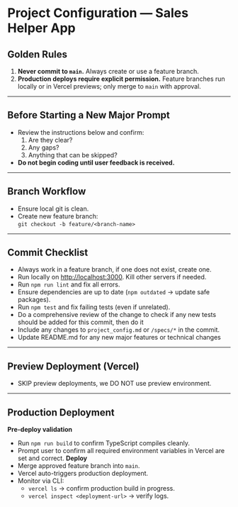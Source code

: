 # Project Configuration — Sales Helper App

## Golden Rules
1. **Never commit to `main`.** Always create or use a feature branch.
2. **Production deploys require explicit permission.** Feature branches run locally or in Vercel previews; only merge to `main` with approval.

---

## Before Starting a New Major Prompt
- Review the instructions below and confirm:
  1. Are they clear?
  2. Any gaps?
  3. Anything that can be skipped?
- **Do not begin coding until user feedback is received.**

---

## Branch Workflow
- Ensure local git is clean.
- Create new feature branch:  
  `git checkout -b feature/<branch-name>`

---

## Commit Checklist
- Always work in a feature branch, if one does not exist, create one.
- Run locally on [http://localhost:3000](http://localhost:3000). Kill other servers if needed.
- Run `npm run lint` and fix all errors.
- Ensure dependencies are up to date (`npm outdated` → update safe packages).
- Run `npm test` and fix failing tests (even if unrelated).
- Do a comprehensive review of the change to check if any new tests should be added for this commit, then do it
- Include any changes to `project_config.md` or `/specs/*` in the commit.
- Update README.md for any new major features or technical changes

---

## Preview Deployment (Vercel)
- SKIP preview deployments, we DO NOT use preview environment.

---

## Production Deployment
**Pre-deploy validation**
- Run `npm run build` to confirm TypeScript compiles cleanly.
- Prompt user to confirm all required environment variables in Vercel are set and correct.
**Deploy**
- Merge approved feature branch into `main`.
- Vercel auto-triggers production deployment.
- Monitor via CLI:
  - `vercel ls` → confirm production build in progress.
  - `vercel inspect <deployment-url>` → verify logs.

